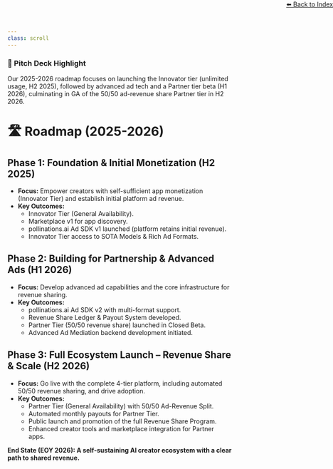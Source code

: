 ```yaml
---
class: scroll
---
```


<div style="text-align: right; position: absolute; top: 0; right: 0;">
<a href="/11">⬅️ Back to Index</a>
</div>

<div class="bg-indigo-100 p-4 rounded-lg border-l-4 border-indigo-500 mb-6">
  <h3 class="text-lg font-bold text-indigo-800">🌟 Pitch Deck Highlight</h3>
  <p class="text-indigo-800">Our 2025-2026 roadmap focuses on launching the Innovator tier (unlimited usage, H2 2025), followed by advanced ad tech and a Partner tier beta (H1 2026), culminating in GA of the 50/50 ad-revenue share Partner tier in H2 2026.</p>
</div>

# 🛣️ **Roadmap (2025-2026)**

## **Phase 1: Foundation & Initial Monetization (H2 2025)**

*   **Focus:** Empower creators with self-sufficient app monetization (Innovator Tier) and establish initial platform ad revenue.
*   **Key Outcomes:**
    *   Innovator Tier (General Availability).
    *   Marketplace v1 for app discovery.
    *   pollinations.ai Ad SDK v1 launched (platform retains initial revenue).
    *   Innovator Tier access to SOTA Models & Rich Ad Formats.

## **Phase 2: Building for Partnership & Advanced Ads (H1 2026)**

*   **Focus:** Develop advanced ad capabilities and the core infrastructure for revenue sharing.
*   **Key Outcomes:**
    *   pollinations.ai Ad SDK v2 with multi-format support.
    *   Revenue Share Ledger & Payout System developed.
    *   Partner Tier (50/50 revenue share) launched in Closed Beta.
    *   Advanced Ad Mediation backend development initiated.

## **Phase 3: Full Ecosystem Launch – Revenue Share & Scale (H2 2026)**

*   **Focus:** Go live with the complete 4-tier platform, including automated 50/50 revenue sharing, and drive adoption.
*   **Key Outcomes:**
    *   Partner Tier (General Availability) with 50/50 Ad-Revenue Split.
    *   Automated monthly payouts for Partner Tier.
    *   Public launch and promotion of the full Revenue Share Program.
    *   Enhanced creator tools and marketplace integration for Partner apps.

**End State (EOY 2026): A self-sustaining AI creator ecosystem with a clear path to shared revenue.**